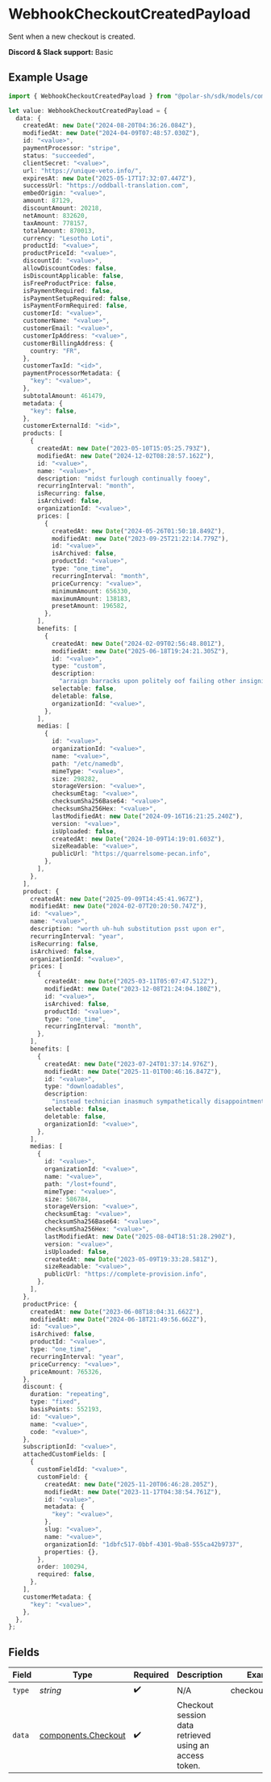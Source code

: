 # WebhookCheckoutCreatedPayload

Sent when a new checkout is created.

**Discord & Slack support:** Basic

## Example Usage

```typescript
import { WebhookCheckoutCreatedPayload } from "@polar-sh/sdk/models/components/webhookcheckoutcreatedpayload.js";

let value: WebhookCheckoutCreatedPayload = {
  data: {
    createdAt: new Date("2024-08-20T04:36:26.084Z"),
    modifiedAt: new Date("2024-04-09T07:48:57.030Z"),
    id: "<value>",
    paymentProcessor: "stripe",
    status: "succeeded",
    clientSecret: "<value>",
    url: "https://unique-veto.info/",
    expiresAt: new Date("2025-05-17T17:32:07.447Z"),
    successUrl: "https://oddball-translation.com",
    embedOrigin: "<value>",
    amount: 87129,
    discountAmount: 20218,
    netAmount: 832620,
    taxAmount: 778157,
    totalAmount: 870013,
    currency: "Lesotho Loti",
    productId: "<value>",
    productPriceId: "<value>",
    discountId: "<value>",
    allowDiscountCodes: false,
    isDiscountApplicable: false,
    isFreeProductPrice: false,
    isPaymentRequired: false,
    isPaymentSetupRequired: false,
    isPaymentFormRequired: false,
    customerId: "<value>",
    customerName: "<value>",
    customerEmail: "<value>",
    customerIpAddress: "<value>",
    customerBillingAddress: {
      country: "FR",
    },
    customerTaxId: "<id>",
    paymentProcessorMetadata: {
      "key": "<value>",
    },
    subtotalAmount: 461479,
    metadata: {
      "key": false,
    },
    customerExternalId: "<id>",
    products: [
      {
        createdAt: new Date("2023-05-10T15:05:25.793Z"),
        modifiedAt: new Date("2024-12-02T08:28:57.162Z"),
        id: "<value>",
        name: "<value>",
        description: "midst furlough continually fooey",
        recurringInterval: "month",
        isRecurring: false,
        isArchived: false,
        organizationId: "<value>",
        prices: [
          {
            createdAt: new Date("2024-05-26T01:50:18.849Z"),
            modifiedAt: new Date("2023-09-25T21:22:14.779Z"),
            id: "<value>",
            isArchived: false,
            productId: "<value>",
            type: "one_time",
            recurringInterval: "month",
            priceCurrency: "<value>",
            minimumAmount: 656330,
            maximumAmount: 138183,
            presetAmount: 196582,
          },
        ],
        benefits: [
          {
            createdAt: new Date("2024-02-09T02:56:48.801Z"),
            modifiedAt: new Date("2025-06-18T19:24:21.305Z"),
            id: "<value>",
            type: "custom",
            description:
              "arraign barracks upon politely oof failing other insignificant woot",
            selectable: false,
            deletable: false,
            organizationId: "<value>",
          },
        ],
        medias: [
          {
            id: "<value>",
            organizationId: "<value>",
            name: "<value>",
            path: "/etc/namedb",
            mimeType: "<value>",
            size: 298282,
            storageVersion: "<value>",
            checksumEtag: "<value>",
            checksumSha256Base64: "<value>",
            checksumSha256Hex: "<value>",
            lastModifiedAt: new Date("2024-09-16T16:21:25.240Z"),
            version: "<value>",
            isUploaded: false,
            createdAt: new Date("2024-10-09T14:19:01.603Z"),
            sizeReadable: "<value>",
            publicUrl: "https://quarrelsome-pecan.info",
          },
        ],
      },
    ],
    product: {
      createdAt: new Date("2025-09-09T14:45:41.967Z"),
      modifiedAt: new Date("2024-02-07T20:20:50.747Z"),
      id: "<value>",
      name: "<value>",
      description: "worth uh-huh substitution psst upon er",
      recurringInterval: "year",
      isRecurring: false,
      isArchived: false,
      organizationId: "<value>",
      prices: [
        {
          createdAt: new Date("2025-03-11T05:07:47.512Z"),
          modifiedAt: new Date("2023-12-08T21:24:04.180Z"),
          id: "<value>",
          isArchived: false,
          productId: "<value>",
          type: "one_time",
          recurringInterval: "month",
        },
      ],
      benefits: [
        {
          createdAt: new Date("2023-07-24T01:37:14.976Z"),
          modifiedAt: new Date("2025-11-01T00:46:16.847Z"),
          id: "<value>",
          type: "downloadables",
          description:
            "instead technician inasmuch sympathetically disappointment nor",
          selectable: false,
          deletable: false,
          organizationId: "<value>",
        },
      ],
      medias: [
        {
          id: "<value>",
          organizationId: "<value>",
          name: "<value>",
          path: "/lost+found",
          mimeType: "<value>",
          size: 586784,
          storageVersion: "<value>",
          checksumEtag: "<value>",
          checksumSha256Base64: "<value>",
          checksumSha256Hex: "<value>",
          lastModifiedAt: new Date("2025-08-04T18:51:28.290Z"),
          version: "<value>",
          isUploaded: false,
          createdAt: new Date("2023-05-09T19:33:28.581Z"),
          sizeReadable: "<value>",
          publicUrl: "https://complete-provision.info",
        },
      ],
    },
    productPrice: {
      createdAt: new Date("2023-06-08T18:04:31.662Z"),
      modifiedAt: new Date("2024-06-18T21:49:56.662Z"),
      id: "<value>",
      isArchived: false,
      productId: "<value>",
      type: "one_time",
      recurringInterval: "year",
      priceCurrency: "<value>",
      priceAmount: 765326,
    },
    discount: {
      duration: "repeating",
      type: "fixed",
      basisPoints: 552193,
      id: "<value>",
      name: "<value>",
      code: "<value>",
    },
    subscriptionId: "<value>",
    attachedCustomFields: [
      {
        customFieldId: "<value>",
        customField: {
          createdAt: new Date("2025-11-20T06:46:28.205Z"),
          modifiedAt: new Date("2023-11-17T04:38:54.761Z"),
          id: "<value>",
          metadata: {
            "key": "<value>",
          },
          slug: "<value>",
          name: "<value>",
          organizationId: "1dbfc517-0bbf-4301-9ba8-555ca42b9737",
          properties: {},
        },
        order: 100294,
        required: false,
      },
    ],
    customerMetadata: {
      "key": "<value>",
    },
  },
};
```

## Fields

| Field                                                      | Type                                                       | Required                                                   | Description                                                | Example                                                    |
| ---------------------------------------------------------- | ---------------------------------------------------------- | ---------------------------------------------------------- | ---------------------------------------------------------- | ---------------------------------------------------------- |
| `type`                                                     | *string*                                                   | :heavy_check_mark:                                         | N/A                                                        | checkout.created                                           |
| `data`                                                     | [components.Checkout](../../models/components/checkout.md) | :heavy_check_mark:                                         | Checkout session data retrieved using an access token.     |                                                            |